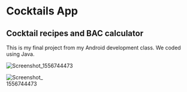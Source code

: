# Cocktails App
## Cocktail recipes and BAC calculator

This is my final project from my Android development class. We coded using Java.

![Screenshot_1556744473](https://user-images.githubusercontent.com/44103683/57042783-4e073700-6c2b-11e9-8938-a56847b85c87.png) 

<img src="https://user-images.githubusercontent.com/44103683/57042783-4e073700-6c2b-11e9-8938-a56847b85c87.png" alt="Screenshot_1556744473" style="max-width:100px;">

